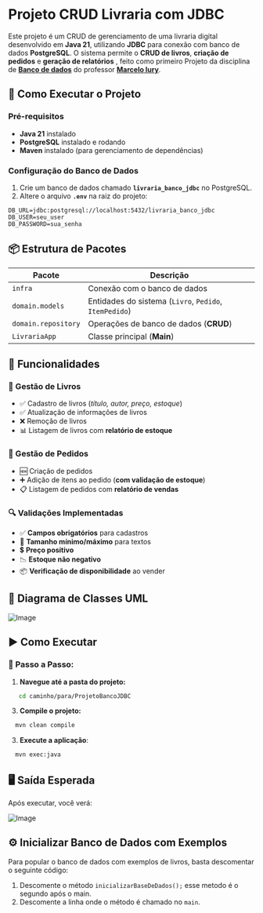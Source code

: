 # Projeto CRUD Livraria com JDBC

Este projeto é um CRUD de gerenciamento de uma livraria digital desenvolvido em **Java 21**, utilizando **JDBC** para conexão com banco de dados **PostgreSQL**. O sistema permite o **CRUD de livros**, **criação de pedidos** e **geração de relatórios** ,
feito como primeiro Projeto da disciplina de [**Banco de dados**](https://sites.google.com/site/marceloiury/cursos) do professor [**Marcelo Iury**](https://sites.google.com/site/marceloiury).


## 🚀 Como Executar o Projeto

### **Pré-requisitos**
- **Java 21** instalado
- **PostgreSQL** instalado e rodando
- **Maven** instalado (para gerenciamento de dependências)

### **Configuração do Banco de Dados**
1. Crie um banco de dados chamado **`livraria_banco_jdbc`** no PostgreSQL.
2. Altere o arquivo **`.env`** na raiz do projeto:

```properties
DB_URL=jdbc:postgresql://localhost:5432/livraria_banco_jdbc
DB_USER=seu_user
DB_PASSWORD=sua_senha
```


## 📦 Estrutura de Pacotes

| **Pacote**             | **Descrição**                                      |
|------------------------|----------------------------------------------------|
| `infra`               | Conexão com o banco de dados                   |
| `domain.models`       | Entidades do sistema (`Livro`, `Pedido`, `ItemPedido`) |
| `domain.repository`   | Operações de banco de dados (**CRUD**)             |
| `LivrariaApp`         | Classe principal (**Main**)                       |

## 🎯 Funcionalidades

### 📖 Gestão de Livros
- ✅ Cadastro de livros (*título, autor, preço, estoque*)
- ✅ Atualização de informações de livros
- ❌ Remoção de livros
- 📊 Listagem de livros com **relatório de estoque**

### 🛒 Gestão de Pedidos
- 🆕 Criação de pedidos
- ➕ Adição de itens ao pedido (**com validação de estoque**)
- 📋 Listagem de pedidos com **relatório de vendas**

### 🔍 Validações Implementadas
- ✅ **Campos obrigatórios** para cadastros
- 🔡 **Tamanho mínimo/máximo** para textos
- 💲 **Preço positivo**
- 📉 **Estoque não negativo**
- 📦 **Verificação de disponibilidade** ao vender


## 📐 Diagrama de Classes UML

![Image](https://github.com/user-attachments/assets/97c5af93-fea2-47b7-904b-28045dfc265a)

## ▶️ Como Executar

### 📌 Passo a Passo:

1. **Navegue até a pasta do projeto:**
  ```bash
     cd caminho/para/ProjetoBancoJDBC
  ```
  
3. **Compile o projeto:**
  ```bash
    mvn clean compile
  ```
3. **Execute a aplicação**:
  ```bash
    mvn exec:java
  ```

## 🖥️ Saída Esperada

Após executar, você verá:

![Image](https://github.com/user-attachments/assets/9683157f-6bfc-43a4-9d12-c8ec9d6d1e42)

## ⚙️ Inicializar Banco de Dados com Exemplos

Para popular o banco de dados com exemplos de livros, basta descomentar o seguinte código:

1. Descomente o método `inicializarBaseDeDados();` esse metodo é o segundo após o main.
2. Descomente a linha onde o método é chamado no `main`.

